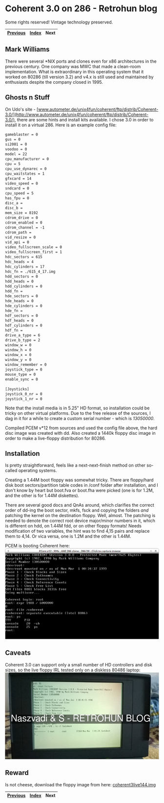 # Coherent 3.0 on 286 - Retrohun blog

Some rights reserved! Vintage technology preserved.

[Previous](../olivettim211vreanim) | [Index](../../../../) | Next
--- | --- | ---

## Mark Williams
There were several \*NIX ports and clones even for x86 architectures in the previous century. One company was MWC that made a clean-room implementation. What is extraordinary in this operating system that it worked on 80286 (till version 3.2) and v4.x is still used and maintained by enthusiasts despite the company closed in 1995.

## Ghosts n Stuff
On Udo\'s site - [www.autometer.de/unix4fun/coherent/ftp/distrib/Coherent-3.0/](http://www.autometer.de/unix4fun/coherent/ftp/distrib/Coherent-3.0/), there are some hints and install kits available. I chose 3.0 in order to install it on a virtual 286. Here is an example config file:
```
gameblaster = 0
gus = 0
si2001 = 0
voodoo = 0
model = 22
cpu_manufacturer = 0
cpu = 5
cpu_use_dynarec = 0
cpu_waitstates = 1
gfxcard = 14
video_speed = 0
sndcard = 0
cpu_speed = 5
has_fpu = 0
disc_a = 
disc_b = 
mem_size = 8192
cdrom_drive = 0
cdrom_enabled = 0
cdrom_channel = -1
cdrom_path = 
vid_resize = 0
vid_api = 0
video_fullscreen_scale = 0
video_fullscreen_first = 1
hdc_sectors = 615
hdc_heads = 4
hdc_cylinders = 17
hdc_fn = ./615_4_17.img
hdd_sectors = 0
hdd_heads = 0
hdd_cylinders = 0
hdd_fn = 
hde_sectors = 0
hde_heads = 0
hde_cylinders = 0
hde_fn = 
hdf_sectors = 0
hdf_heads = 0
hdf_cylinders = 0
hdf_fn = 
drive_a_type = 6
drive_b_type = 2
window_w = 0
window_h = 0
window_x = 0
window_y = 0
window_remember = 0
joystick_type = 0
mouse_type = 0
enable_sync = 0

[Joysticks]
joystick_0_nr = 0
joystick_1_nr = 0
```

Note that the install media is in 5.25\" HD format, so installation could be tricky on other virtual platforms. Due to the free release of the sources, I dag in it for a while to create a custom serial number - which is _13050000_.

Compiled PCEM v\*12 from sources and used the config file above, the hard disc image was created with dd. Also created a 1440k floppy disc image in order to make a live-floppy distribution for 80286.

## Installation
Is pretty straightforward, feels like a next-next-finish method on other so-called operating systems.

Creating a 1.44M boot floppy was somewhat tricky. There are floppy/hard disk boot sectors/partition table codes in /conf folder after installation, and I don\'t know by heart but boot.fva or boot.fha were picked (one is for 1.2M, and the other is for 1.44M diskettes).

There are several good docs and QnAs around, which clarifies the correct order of dd-ing the boot sector, mkfs, fsck and copying the folders *and* patching the kernel on the destination floppy. Well, almost. The patching is needed to denote the correct root device major/minor numbers in it, which is different on hdd, on 1.44M fdd, or on other floppy formats! Needs modification of two variables, the hint was to find 4,15 pairs and replace them to 4,14. Or vica versa, one is 1.2M and the other is 1.44M.

PCEM is booting Coherent here:
![Coherent 3.0/286 in PCEM](20171201coherent3on20mhddtype2.png)

## Caveats
Coherent 3.0 can support only a small number of HD controllers and disk sizes, so the live floppy IRL tested only on a diskless 80486 laptop:
![Coherent 3.0/286 on a dec 486 portable](dec486coherent.jpg)

## Reward
Is not cheese, download the floppy image from here: [coherent3live144.img](coherent3live144.img)

[Previous](../olivettim211vreanim) | [Index](../../../../) | Next
--- | --- | ---
